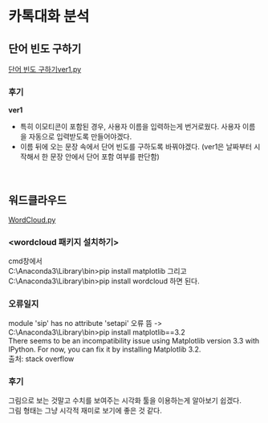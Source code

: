 # 카톡대화 분석
## 단어 빈도 구하기
[단어 빈도 구하기ver1.py](https://github.com/pmjuu/Real-life_DataAnalysis/blob/main/%EC%B9%B4%ED%86%A1%EB%8C%80%ED%99%94%20%EB%B6%84%EC%84%9D/%EC%B9%B4%ED%86%A1%EB%8C%80%ED%99%94%20%EB%8B%A8%EC%96%B4%20%EB%B9%88%EB%8F%84%20%EA%B5%AC%ED%95%98%EA%B8%B0ver1.py)   
### 후기
**ver1**
* 특히 이모티콘이 포함된 경우, 사용자 이름을 입력하는게 번거로웠다. 사용자 이름을 자동으로 입력받도록 만들어야겠다.
* 이름 뒤에 오는 문장 속에서 단어 빈도를 구하도록 바꿔야겠다. (ver1은 날짜부터 시작해서 한 문장 안에서 단어 포함 여부를 판단함)
<br>

## 워드클라우드
[WordCloud.py](https://github.com/pmjuu/Real-life_DataAnalysis/blob/main/%EC%B9%B4%ED%86%A1%EB%8C%80%ED%99%94%20%EB%B6%84%EC%84%9D/%EC%B9%B4%ED%86%A1%EB%8C%80%ED%99%94%20WordCloud.py)
### <wordcloud 패키지 설치하기>   
cmd창에서   
C:\Anaconda3\Library\bin>pip install matplotlib 그리고   
C:\Anaconda3\Library\bin>pip install wordcloud 하면 된다.<br>   

### 오류일지   
module 'sip' has no attribute 'setapi' 오류 뜸 -> C:\Anaconda3\Library\bin>pip install matplotlib==3.2   
There seems to be an incompatibility issue using Matplotlib version 3.3 with IPython. For now, you can fix it by installing Matplotlib 3.2.   
출처: stack overflow <br>   

### 후기
그림으로 보는 것말고 수치를 보여주는 시각화 툴을 이용하는게 알아보기 쉽겠다.   
그림 형태는 그냥 시각적 재미로 보기에 좋은 것 같다.
